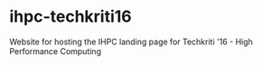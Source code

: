 # ihpc-techkriti16
Website for hosting the IHPC landing page for Techkriti '16 - High Performance Computing
